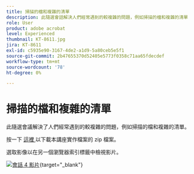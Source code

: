 ```yaml
---
title: 掃描的檔和複雜的清單
description: 此隨選會話解決人們經常遇到的較複雜的問題，例如掃描的檔和複雜的清單
role: User
product: adobe acrobat
level: Experienced
thumbnail: KT-8611.jpg
jira: KT-8611
exl-id: c5935e90-3167-4de2-a1d9-5a80ceb5e5f1
source-git-commit: 2b47655370d52405e5773f0358c71aa65fdecdef
workflow-type: tm+mt
source-wordcount: '78'
ht-degree: 0%

---
```


# 掃描的檔和複雜的清單

此隨選會議解決了人們經常遇到的較複雜的問題，例如掃描的檔和複雜的清單。

按一下 [ 這裡 ](../assets/accessibilitysession4.zip) 以下載本講座實作檔案的 zip 檔案。

選取影像以在另一個瀏覽器索引標籤中檢視影片。

[![會話 4 影片](../assets/Accessibilitysession4_YT.png)](https://youtu.be/RuBk6DqJBFc){target="_blank"}

